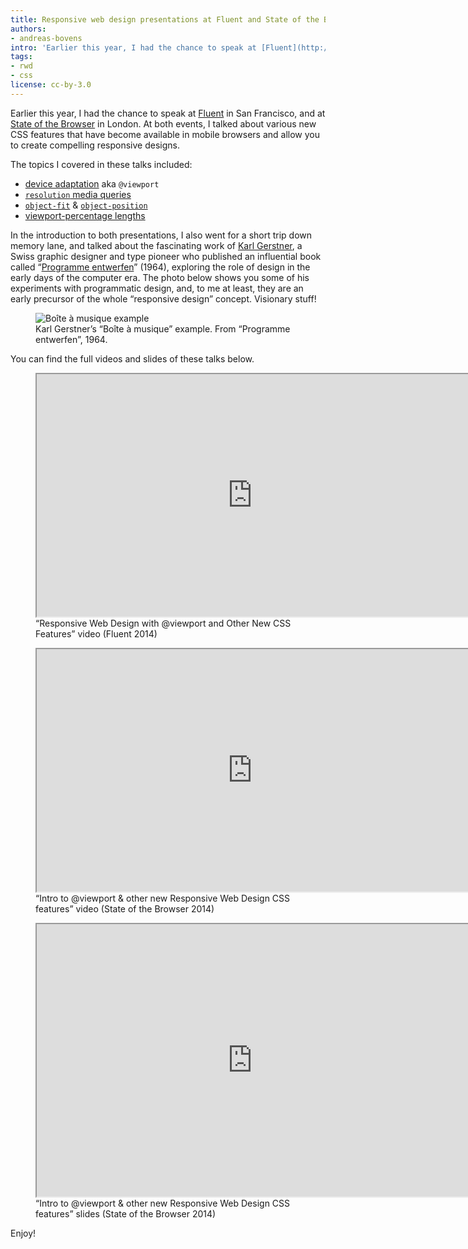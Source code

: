 ```yaml
---
title: Responsive web design presentations at Fluent and State of the Browser
authors:
- andreas-bovens
intro: 'Earlier this year, I had the chance to speak at [Fluent](http://fluentconf.com/fluent2014/public/schedule/detail/32540) and at [State of the Browser](http://browser.londonwebstandards.org/andreas-bovens/): I talked about various new CSS features that have become available in mobile browsers and allow you to create compelling responsive designs.'
tags:
- rwd
- css
license: cc-by-3.0
---
```


Earlier this year, I had the chance to speak at [Fluent](http://fluentconf.com/fluent2014/public/schedule/detail/32540) in San Francisco, and at [State of the Browser](http://browser.londonwebstandards.org/andreas-bovens/) in London. At both events, I talked about various new CSS features that have become available in mobile browsers and allow you to create compelling responsive designs.

The topics I covered in these talks included:

- [device adaptation](http://dev.w3.org/csswg/css-device-adapt/) aka `@viewport`
- [`resolution` media queries](http://www.w3.org/TR/css3-mediaqueries/#resolution)
- [`object-fit`](http://dev.w3.org/csswg/css-images-3/#the-object-fit) & [`object-position`](http://dev.w3.org/csswg/css-images-3/#the-object-position)
- [viewport-percentage lengths](http://www.w3.org/TR/css3-values/#viewport-relative-lengths)

In the introduction to both presentations, I also went for a short trip down memory lane, and talked about the fascinating work of [Karl Gerstner](http://de.wikipedia.org/wiki/Karl_Gerstner), a Swiss graphic designer and type pioneer who published an influential book called “[Programme entwerfen](http://www.lars-mueller-publishers.com/en/programme-entwerfen)” (1964), exploring the role of design in the early days of the computer era. The photo below shows you some of his experiments with programmatic design, and, to me at least, they are an early precursor of the whole “responsive design” concept. Visionary stuff!

<figure block="figure">
	<img elem="media" src="{{ page.id }}/gerstner.jpg" alt="Boîte à musique example">
	<figcaption elem="caption">Karl Gerstner’s “Boîte à musique” example. From “Programme entwerfen”, 1964.</figcaption>
</figure>

You can find the full videos and slides of these talks below.

<figure block="figure">
	<iframe src="https://www.youtube.com/embed/r5zWh7-SMpk" width="690" height="388" allowfullscreen elem="media"></iframe>
	<figcaption elem="caption">“Responsive Web Design with @viewport and Other New CSS Features” video (Fluent 2014)</figcaption>
</figure>

<figure block="figure">
	<iframe src="https://player.vimeo.com/video/93347108" width="690" height="388" allowfullscreen elem="media"></iframe>
	<figcaption elem="caption"> “Intro to @viewport & other new Responsive Web Design CSS features” video (State of the Browser 2014)</figcaption>
</figure>

<figure block="figure">
	<iframe src="https://www.slideshare.net/slideshow/embed_code/34076556" width="690" height="436" allowfullscreen elem="media"></iframe>
	<figcaption elem="caption"> “Intro to @viewport & other new Responsive Web Design CSS features” slides (State of the Browser 2014)</figcaption>
</figure>

Enjoy!
